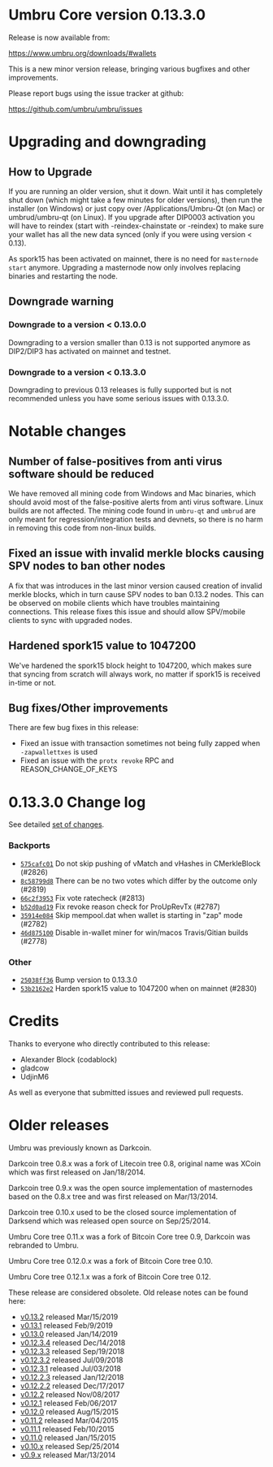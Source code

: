Umbru Core version 0.13.3.0
==========================

Release is now available from:

  <https://www.umbru.org/downloads/#wallets>

This is a new minor version release, bringing various bugfixes and other improvements.

Please report bugs using the issue tracker at github:

  <https://github.com/umbru/umbru/issues>


Upgrading and downgrading
=========================

How to Upgrade
--------------

If you are running an older version, shut it down. Wait until it has completely
shut down (which might take a few minutes for older versions), then run the
installer (on Windows) or just copy over /Applications/Umbru-Qt (on Mac) or
umbrud/umbru-qt (on Linux). If you upgrade after DIP0003 activation you will
have to reindex (start with -reindex-chainstate or -reindex) to make sure
your wallet has all the new data synced (only if you were using version < 0.13).

As spork15 has been activated on mainnet, there is no need for `masternode start`
anymore. Upgrading a masternode now only involves replacing binaries and restarting
the node.

Downgrade warning
-----------------

### Downgrade to a version < 0.13.0.0

Downgrading to a version smaller than 0.13 is not supported anymore as DIP2/DIP3 has activated
on mainnet and testnet.

### Downgrade to a version < 0.13.3.0

Downgrading to previous 0.13 releases is fully supported but is not recommended unless you have some serious issues with 0.13.3.0.

Notable changes
===============

Number of false-positives from anti virus software should be reduced
--------------------------------------------------------------------
We have removed all mining code from Windows and Mac binaries, which should avoid most of the false-positive alerts
from anti virus software. Linux builds are not affected. The mining code found in `umbru-qt` and `umbrud` are only meant
for regression/integration tests and devnets, so there is no harm in removing this code from non-linux builds.

Fixed an issue with invalid merkle blocks causing SPV nodes to ban other nodes
------------------------------------------------------------------------------
A fix that was introduces in the last minor version caused creation of invalid merkle blocks, which in turn cause SPV
nodes to ban 0.13.2 nodes. This can be observed on mobile clients which have troubles maintaining connections. This
release fixes this issue and should allow SPV/mobile clients to sync with upgraded nodes.

Hardened spork15 value to 1047200
---------------------------------
We've hardened the spork15 block height to 1047200, which makes sure that syncing from scratch will always work, no
matter if spork15 is received in-time or not.

Bug fixes/Other improvements
----------------------------
There are few bug fixes in this release:
- Fixed an issue with transaction sometimes not being fully zapped when `-zapwallettxes` is used
- Fixed an issue with the `protx revoke` RPC and REASON_CHANGE_OF_KEYS

 0.13.3.0 Change log
===================

See detailed [set of changes](https://github.com/umbru/umbru/compare/v0.13.2.0...umbru:v0.13.3.0).

### Backports

- [`575cafc01`](https://github.com/umbru/umbru/commit/575cafc01) Do not skip pushing of vMatch and vHashes in CMerkleBlock (#2826)
- [`8c58799d8`](https://github.com/umbru/umbru/commit/8c58799d8) There can be no two votes which differ by the outcome only (#2819)
- [`66c2f3953`](https://github.com/umbru/umbru/commit/66c2f3953) Fix vote ratecheck (#2813)
- [`b52d0ad19`](https://github.com/umbru/umbru/commit/b52d0ad19) Fix revoke reason check for ProUpRevTx (#2787)
- [`35914e084`](https://github.com/umbru/umbru/commit/35914e084) Skip mempool.dat when wallet is starting in "zap" mode (#2782)
- [`46d875100`](https://github.com/umbru/umbru/commit/46d875100) Disable in-wallet miner for win/macos Travis/Gitian builds (#2778)

### Other

- [`25038ff36`](https://github.com/umbru/umbru/commit/25038ff36) Bump version to 0.13.3.0
- [`53b2162e2`](https://github.com/umbru/umbru/commit/53b2162e2) Harden spork15 value to 1047200 when on mainnet (#2830)

Credits
=======

Thanks to everyone who directly contributed to this release:

- Alexander Block (codablock)
- gladcow
- UdjinM6

As well as everyone that submitted issues and reviewed pull requests.

Older releases
==============

Umbru was previously known as Darkcoin.

Darkcoin tree 0.8.x was a fork of Litecoin tree 0.8, original name was XCoin
which was first released on Jan/18/2014.

Darkcoin tree 0.9.x was the open source implementation of masternodes based on
the 0.8.x tree and was first released on Mar/13/2014.

Darkcoin tree 0.10.x used to be the closed source implementation of Darksend
which was released open source on Sep/25/2014.

Umbru Core tree 0.11.x was a fork of Bitcoin Core tree 0.9,
Darkcoin was rebranded to Umbru.

Umbru Core tree 0.12.0.x was a fork of Bitcoin Core tree 0.10.

Umbru Core tree 0.12.1.x was a fork of Bitcoin Core tree 0.12.

These release are considered obsolete. Old release notes can be found here:

- [v0.13.2](https://github.com/umbru/umbru/blob/master/doc/release-notes/umbru/release-notes-0.13.2.md) released Mar/15/2019
- [v0.13.1](https://github.com/umbru/umbru/blob/master/doc/release-notes/umbru/release-notes-0.13.1.md) released Feb/9/2019
- [v0.13.0](https://github.com/umbru/umbru/blob/master/doc/release-notes/umbru/release-notes-0.13.0.md) released Jan/14/2019
- [v0.12.3.4](https://github.com/umbru/umbru/blob/master/doc/release-notes/umbru/release-notes-0.12.3.4.md) released Dec/14/2018
- [v0.12.3.3](https://github.com/umbru/umbru/blob/master/doc/release-notes/umbru/release-notes-0.12.3.3.md) released Sep/19/2018
- [v0.12.3.2](https://github.com/umbru/umbru/blob/master/doc/release-notes/umbru/release-notes-0.12.3.2.md) released Jul/09/2018
- [v0.12.3.1](https://github.com/umbru/umbru/blob/master/doc/release-notes/umbru/release-notes-0.12.3.1.md) released Jul/03/2018
- [v0.12.2.3](https://github.com/umbru/umbru/blob/master/doc/release-notes/umbru/release-notes-0.12.2.3.md) released Jan/12/2018
- [v0.12.2.2](https://github.com/umbru/umbru/blob/master/doc/release-notes/umbru/release-notes-0.12.2.2.md) released Dec/17/2017
- [v0.12.2](https://github.com/umbru/umbru/blob/master/doc/release-notes/umbru/release-notes-0.12.2.md) released Nov/08/2017
- [v0.12.1](https://github.com/umbru/umbru/blob/master/doc/release-notes/umbru/release-notes-0.12.1.md) released Feb/06/2017
- [v0.12.0](https://github.com/umbru/umbru/blob/master/doc/release-notes/umbru/release-notes-0.12.0.md) released Aug/15/2015
- [v0.11.2](https://github.com/umbru/umbru/blob/master/doc/release-notes/umbru/release-notes-0.11.2.md) released Mar/04/2015
- [v0.11.1](https://github.com/umbru/umbru/blob/master/doc/release-notes/umbru/release-notes-0.11.1.md) released Feb/10/2015
- [v0.11.0](https://github.com/umbru/umbru/blob/master/doc/release-notes/umbru/release-notes-0.11.0.md) released Jan/15/2015
- [v0.10.x](https://github.com/umbru/umbru/blob/master/doc/release-notes/umbru/release-notes-0.10.0.md) released Sep/25/2014
- [v0.9.x](https://github.com/umbru/umbru/blob/master/doc/release-notes/umbru/release-notes-0.9.0.md) released Mar/13/2014

